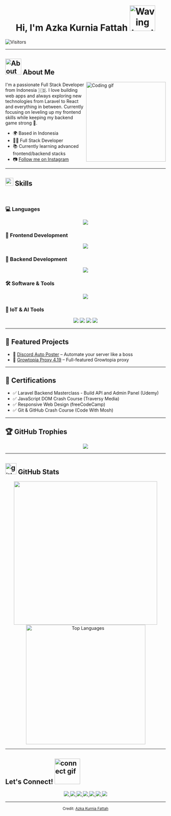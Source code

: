<h1 align="center"><b>Hi, I'm Azka Kurnia Fattah</b> <img src="https://media4.giphy.com/media/v1.Y2lkPTc5MGI3NjExZWJ5YXB5Y3BzaHVxeW93YWxwOGp6ZHNtOTVwM3B6d2poMWlrOGtzOSZlcD12MV9pbnRlcm5hbF9naWZfYnlfaWQmY3Q9cw/kBZ212yGzFaxgkSIKW/giphy.gif" alt="Waving hand" width="80"></h1>

![Visitors](https://komarev.com/ghpvc/?username=azkassassin&label=VISITORS&color=blueviolet&style=flat)

---

## <img src="https://media4.giphy.com/media/v1.Y2lkPTc5MGI3NjExMXByZWFsaHdrY204aDA0bTNpOTFkcDFjbW1lNDJsZDJ0bzNhZ2pxbyZlcD12MV9pbnRlcm5hbF9naWZfYnlfaWQmY3Q9cw/k76eCxLAYwyjyFXClf/giphy.gif" width="50" alt="About me icon"> **About Me**

<picture><img align="right" src="https://media.giphy.com/media/LBFPLXkgoVm80dx6sP/giphy.gif" alt="Coding gif" width="250"></picture>

I'm a passionate Full Stack Developer from Indonesia 🇮🇩. I love building web apps and always exploring new technologies from Laravel to React and everything in between. Currently focusing on leveling up my frontend skills while keeping my backend game strong 💪.

- 🌍 Based in Indonesia  
- 👨‍💻 Full Stack Developer  
- 📚 Currently learning advanced frontend/backend stacks  
- 📷 [Follow me on Instagram](https://instagram.com/zkaknfth_)

---

## <img src="https://media2.giphy.com/media/QssGEmpkyEOhBCb7e1/giphy.gif?cid=ecf05e47a0n3gi1bfqntqmob8g9aid1oyj2wr3ds3mg700bl&rid=giphy.gif" width ="25"><b> Skills</b>
<br>

### 💻 Languages
<p align="center">
  <img src="https://skillicons.dev/icons?i=php,js,python,lua,cpp,cs" />
</p>

### 🎨 Frontend Development
<p align="center">
  <img src="https://skillicons.dev/icons?i=html,css,bootstrap,tailwind,sass,react,nextjs,vue" />
</p>

### 🧰 Backend Development
<p align="center">
  <img src="https://skillicons.dev/icons?i=php,laravel,express" />
</p>

### 🛠️ Software & Tools
<p align="center">
  <img src="https://skillicons.dev/icons?i=github,git,vscode" />
</p>

### 🤖 IoT & AI Tools
<p align="center">
  <img src="https://img.shields.io/badge/Raspberry%20Pi-C51A4A?style=for-the-badge&logo=raspberrypi&logoColor=white" />
  <img src="https://img.shields.io/badge/Arduino-00979D?style=for-the-badge&logo=arduino&logoColor=white" />
  <img src="https://img.shields.io/badge/TensorFlow-FF6F00?style=for-the-badge&logo=tensorflow&logoColor=white" />
  <img src="https://img.shields.io/badge/OpenCV-5C3EE8?style=for-the-badge&logo=opencv&logoColor=white" />
</p>

---

## 🚀 Featured Projects

- 🔗 [Discord Auto Poster](https://github.com/azkassassin/discord-auto-poster) – Automate your server like a boss
- 🔗 [Growtopia Proxy 4.19](https://github.com/azkassassin/growtopia-proxy) – Full-featured Growtopia proxy

---

## 🏅 Certifications

- ✅ Laravel Backend Masterclass - Build API and Admin Panel (Udemy)
- ✅ JavaScript DOM Crash Course (Traversy Media)
- ✅ Responsive Web Design (freeCodeCamp)
- ✅ Git & GitHub Crash Course (Code With Mosh)

---

## 🏆 GitHub Trophies

<p align="center">
  <img src="https://github-profile-trophy.vercel.app/?username=azkassassin&theme=monokai&no-frame=true&no-bg=true&margin-w=4" />
</p>

---

## <img src="https://media.giphy.com/media/iY8CRBdQXODJSCERIr/giphy.gif" alt="github stats icon" width="35"> <b>GitHub Stats</b>

<div align="center">
  <a href="https://github.com/azkassassin/">
    <img src="https://github-readme-stats.vercel.app/api?username=azkassassin&show_icons=true&theme=tokyonight" width="450"/>
    <img src="https://github-readme-stats.vercel.app/api/top-langs/?username=azkassassin&layout=compact&show_icons=true&theme=cobalt" width="375" alt="Top Languages"/>
  </a>
</div>

---

## <b>Let's Connect!</b> <img src="https://media3.giphy.com/media/v1.Y2lkPTc5MGI3NjExY3I0NHU0bG9zaHg5NWlweWhkYWZweHI4MGh6N3Q5ajUwOTd1a2o0ayZlcD12MV9pbnRlcm5hbF9naWZfYnlfaWQmY3Q9cw/x8OcbWI1OxszLBBViw/giphy.gif" alt="connect gif" width="80">

<p align="center">
  <a href="https://linkedin.com/in/azkassasin" target="_blank">
    <img src="https://img.shields.io/badge/LinkedIn-0A66C2?style=for-the-badge&logo=linkedin&logoColor=white" />
  </a>
  <a href="https://twitter.com/azkassasin" target="_blank">
    <img src="https://img.shields.io/badge/Twitter-1DA1F2?style=for-the-badge&logo=twitter&logoColor=white" />
  </a>
  <a href="mailto:azkaknfth@gmail.com" target="_blank">
    <img src="https://img.shields.io/badge/Gmail-D14836?style=for-the-badge&logo=gmail&logoColor=white" />
  </a>
  <a href="https://wa.me/628xxxxxxx" target="_blank">
    <img src="https://img.shields.io/badge/WhatsApp-25D366?style=for-the-badge&logo=whatsapp&logoColor=white" />
  </a>
  <a href="https://discordapp.com/users/your_discord_id" target="_blank">
    <img src="https://img.shields.io/badge/Discord-5865F2?style=for-the-badge&logo=discord&logoColor=white" />
  </a>
  <a href="https://www.tiktok.com/@yourusername" target="_blank">
    <img src="https://img.shields.io/badge/TikTok-010101?style=for-the-badge&logo=tiktok&logoColor=white" />
  </a>
  <a href="https://www.youtube.com/@yourchannel" target="_blank">
    <img src="https://img.shields.io/badge/YouTube-FF0000?style=for-the-badge&logo=youtube&logoColor=white" />
  </a>
</p>

---

<div align="center">
  <sub>Credit: <a href="https://github.com/azkassassin">Azka Kurnia Fattah</a></sub>
</div>
